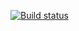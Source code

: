 [![Build status](https://ci.appveyor.com/api/projects/status/qrnoj4ed4emm60id?svg=true)](https://ci.appveyor.com/project/alexthomson031/postmanecho)

